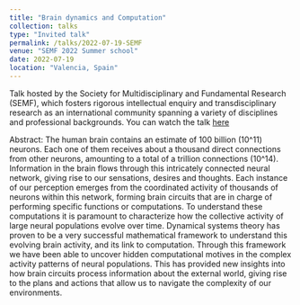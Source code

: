 ```yaml
---
title: "Brain dynamics and Computation"
collection: talks
type: "Invited talk"
permalink: /talks/2022-07-19-SEMF
venue: "SEMF 2022 Summer school"
date: 2022-07-19
location: "Valencia, Spain"
---
```


Talk hosted by the Society for Multidisciplinary and Fundamental Research (SEMF), which fosters rigorous intellectual enquiry and transdisciplinary research as an international community spanning a variety of disciplines and professional backgrounds. You can watch the talk [here](https://www.youtube.com/watch?v=O-dap-jGnFo)

Abstract: 
The human brain contains an estimate of 100 billion (10^11) neurons. Each one of them receives about a thousand direct connections from other neurons, amounting to a total of a trillion connections (10^14). Information in the brain flows through this intricately connected neural network, giving rise to our sensations, desires and thoughts. Each instance of our perception emerges from the coordinated activity of thousands of neurons within this network, forming brain circuits that are in charge of performing specific functions or computations. To understand these computations it is paramount to characterize how the collective activity of large neural populations evolve over time. Dynamical systems theory has proven to be a very successful mathematical framework to understand this evolving brain activity, and its link to computation. Through this framework we have been able to uncover hidden computational motives in the complex activity patterns of neural populations. This has provided new insights into how brain circuits process information about the external world, giving rise to the plans and actions that allow us to navigate the complexity of our environments. 
